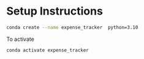 # Setup Instructions 

```bash
conda create --name expense_tracker  python=3.10
```

To activate 

```bash
conda activate expense_tracker
```